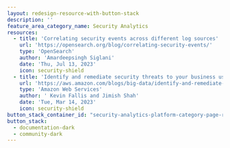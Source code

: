 ```yaml
---
layout: redesign-resource-with-button-stack
description: ''
feature_area_category_name: Security Analytics
resources:
  - title: 'Correlating security events across different log sources'
    url: 'https://opensearch.org/blog/correlating-security-events/'
    type: 'OpenSearch'
    author: 'Amardeepsingh Siglani'
    date: 'Thu, Jul 13, 2023'
    icon: security-shield
  - title: 'Identify and remediate security threats to your business using security analytics with Amazon OpenSearch Service'
    url: 'https://aws.amazon.com/blogs/big-data/identify-and-remediate-security-threats-to-your-business-using-security-analytics-with-amazon-opensearch-service/'
    type: 'Amazon Web Services'
    author: ' Kevin Fallis and Jimish Shah'
    date: 'Tue, Mar 14, 2023'
    icon: security-shield
button_stack_container_id: "security-analytics-platform-category-page-related-resources-button-stack"
button_stack:
  - documentation-dark
  - community-dark
---
```

